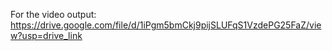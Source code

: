 For the video output:  https://drive.google.com/file/d/1iPgm5bmCkj9pijSLUFqS1VzdePG25FaZ/view?usp=drive_link
